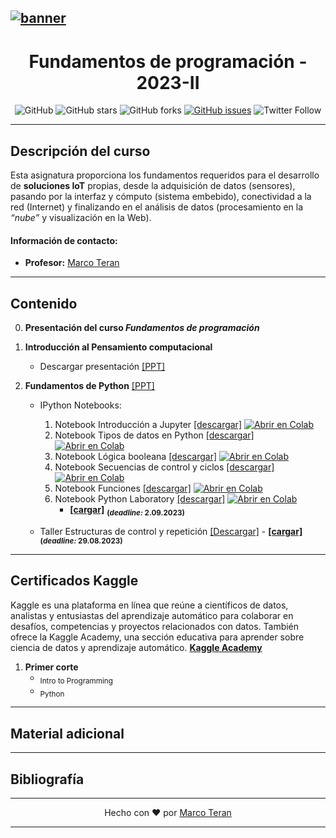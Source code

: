 [![banner](/_assets/pics/progfundbanner.png)](https://github.com/marcoteran/progfund)
---
<div align="center">

# Fundamentos de programación - 2023-II
![GitHub](https://img.shields.io/github/license/marcoteran/progfund)
![GitHub stars](https://img.shields.io/github/stars/marcoteran/progfund)
![GitHub forks](https://img.shields.io/github/forks/marcoteran/progfund)
[![GitHub issues](https://img.shields.io/github/issues/marcoteran/progfund?color=%23fa251e&logo=GitHub)](https://github.com/marcoteran/progfund/issues)
![Twitter Follow](https://img.shields.io/twitter/follow/marcotulioteran?style=social)
</div>

---
## Descripción del curso
Esta asignatura proporciona los fundamentos requeridos para el desarrollo de **soluciones IoT** propias, desde la adquisición de datos (sensores), pasando por la interfaz y cómputo (sistema embebido), conectividad a la red (Internet) y finalizando en el análisis de datos (procesamiento en la *“nube”* y visualización en la Web).

#### Información de contacto:
* **Profesor:** [Marco Teran](https://marcoteran.github.io/)

---

## Contenido
0. **Presentación del curso *Fundamentos de programación***
1. **Introducción al Pensamiento computacional**
	* Descargar presentación [[PPT]](https://github.com/marcoteran/progfund/raw/master/lectures/sesion_1.pptx)

2. **Fundamentos de Python** [[PPT]](https://github.com/marcoteran/progfund/raw/master/lectures/sesion_2.pptx)
	* IPython Notebooks:
		1. Notebook Introducción a Jupyter [[descargar]](https://github.com/marcoteran/progfund/blob/master/laboratory/notebooks/01_progfund_jupyterintroduction.ipynb)
			[![Abrir en Colab](https://colab.research.google.com/assets/colab-badge.svg)](https://colab.research.google.com/github/marcoteran/progfund/blob/master/laboratory/notebooks/01_progfund_jupyterintroduction.ipynb)
		2. Notebook Tipos de datos en Python [[descargar]](https://github.com/marcoteran/progfund/blob/master/laboratory/notebooks/02_progfund_pythondatatypes.ipynb)
			[![Abrir en Colab](https://colab.research.google.com/assets/colab-badge.svg)](https://colab.research.google.com/github/marcoteran/progfund/blob/master/laboratory/notebooks/02_progfund_pythondatatypes.ipynb)
		3. Notebook Lógica booleana [[descargar]](https://github.com/marcoteran/progfund/blob/master/laboratory/notebooks/03_progfund_logic.ipynb)
			[![Abrir en Colab](https://colab.research.google.com/assets/colab-badge.svg)](https://colab.research.google.com/github/marcoteran/progfund/blob/master/laboratory/notebooks/03_progfund_logic.ipynb)
		4. Notebook Secuencias de control y ciclos [[descargar]](https://github.com/marcoteran/progfund/blob/master/laboratory/notebooks/04_progfund_controlcycles.ipynb)
			[![Abrir en Colab](https://colab.research.google.com/assets/colab-badge.svg)](https://colab.research.google.com/github/marcoteran/progfund/blob/master/laboratory/notebooks/04_progfund_controlcycles.ipynb)
		5. Notebook Funciones [[descargar]](https://github.com/marcoteran/progfund/blob/master/laboratory/notebooks/05_progfund_functions.ipynb)
			[![Abrir en Colab](https://colab.research.google.com/assets/colab-badge.svg)](https://colab.research.google.com/github/marcoteran/progfund/blob/master/laboratory/notebooks/05_progfund_functions.ipynb)
		6. Notebook Python Laboratory [[descargar]](https://github.com/marcoteran/progfund/blob/master/laboratory/notebooks/05_progfund_pythoncrashcoursehomework.ipynb)
			[![Abrir en Colab](https://colab.research.google.com/assets/colab-badge.svg)](https://colab.research.google.com/github/marcoteran/progfund/blob/master/laboratory/notebooks/05_progfund_pythoncrashcoursehomework.ipynb)
			*  [**[cargar]**](https://forms.office.com/) <sub>**(*deadline:* 2.09.2023)**</sub>

	* Taller Estructuras de control y repetición [[Descargar]](https://github.com/marcoteran/progfund/raw/master/homeworks/progfund_ttq_basic.pdf)
			-  [**[cargar]**](https://forms.office.com/) <sub>**(*deadline:* 29.08.2023)**</sub>



---
## Certificados Kaggle

Kaggle es una plataforma en línea que reúne a científicos de datos, analistas y entusiastas del aprendizaje automático para colaborar en desafíos, competencias y proyectos relacionados con datos. También ofrece la Kaggle Academy, una sección educativa para aprender sobre ciencia de datos y aprendizaje automático.
[**Kaggle Academy**](https://www.kaggle.com/learn)

1. **Primer corte**
	* <sub>Intro to Programming</sub>
	* <sub>Python</sub>

---
## Material adicional


---
## Bibliografía

---

<div align="center">

Hecho con ❤️ por [Marco Teran](https://github.com/marcoteran)

</div>

---
